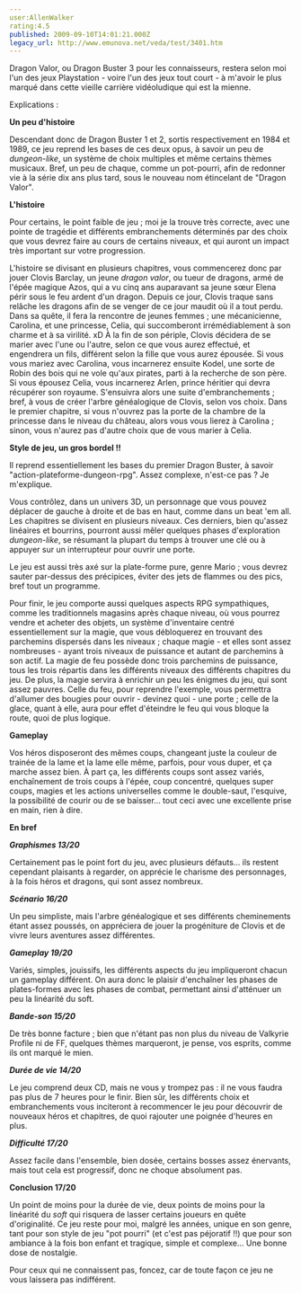 ```yaml
---
user:AllenWalker
rating:4.5
published: 2009-09-10T14:01:21.000Z
legacy_url: http://www.emunova.net/veda/test/3401.htm
---
```

Dragon Valor, ou Dragon Buster 3 pour les connaisseurs, restera selon moi l'un des jeux Playstation - voire l'un des jeux tout court - à m'avoir le plus marqué dans cette vieille carrière vidéoludique qui est la mienne.  

Explications :  

  

**Un peu d'histoire**  

  

Descendant donc de Dragon Buster 1 et 2, sortis respectivement en 1984 et 1989, ce jeu reprend les bases de ces deux opus, à savoir un peu de _dungeon-like_, un système de choix multiples et même certains thèmes musicaux. Bref, un peu de chaque, comme un pot-pourri, afin de redonner vie à la série dix ans plus tard, sous le nouveau nom étincelant de "Dragon Valor".  

  

**L'histoire**  

  

Pour certains, le point faible de jeu ; moi je la trouve très correcte, avec une pointe de tragédie et différents embranchements déterminés par des choix que vous devrez faire au cours de certains niveaux, et qui auront un impact très important sur votre progression.  

L'histoire se divisant en plusieurs chapitres, vous commencerez donc par jouer Clovis Barclay, un jeune _dragon valor_, ou tueur de dragons, armé de l'épée magique Azos, qui a vu cinq ans auparavant sa jeune sœur Elena périr sous le feu ardent d'un dragon. Depuis ce jour, Clovis traque sans relâche les dragons afin de se venger de ce jour maudit où il a tout perdu. Dans sa quête, il fera la rencontre de jeunes femmes ; une mécanicienne, Carolina, et une princesse, Celia, qui succomberont irrémédiablement à son charme et à sa virilité. xD À la fin de son périple, Clovis décidera de se marier avec l'une ou l'autre, selon ce que vous aurez effectué, et engendrera un fils, différent selon la fille que vous aurez épousée. Si vous vous mariez avec Carolina, vous incarnerez ensuite Kodel, une sorte de Robin des bois qui ne vole qu'aux pirates, parti à la recherche de son père. Si vous épousez Celia, vous incarnerez Arlen, prince héritier qui devra récupérer son royaume. S'ensuivra alors une suite d'embranchements ; bref, à vous de créer l'arbre généalogique de Clovis, selon vos choix. Dans le premier chapitre, si vous n'ouvrez pas la porte de la chambre de la princesse dans le niveau du château, alors vous vous lierez à Carolina ; sinon, vous n'aurez pas d'autre choix que de vous marier à Celia.  

  

**Style de jeu, un gros bordel !!**  

  

Il reprend essentiellement les bases du premier Dragon Buster, à savoir "action-plateforme-dungeon-rpg". Assez complexe, n'est-ce pas ? Je m'explique.  

  

Vous contrôlez, dans un univers 3D, un personnage que vous pouvez déplacer de gauche à droite et de bas en haut, comme dans un beat 'em all. Les chapitres se divisent en plusieurs niveaux. Ces derniers, bien qu'assez linéaires et bourrins, pourront aussi mêler quelques phases d'exploration _dungeon-like_, se résumant la plupart du temps à trouver une clé ou à appuyer sur un interrupteur pour ouvrir une porte.  

  

Le jeu est aussi très axé sur la plate-forme pure, genre Mario ; vous devrez sauter par-dessus des précipices, éviter des jets de flammes ou des pics, bref tout un programme.  

  

Pour finir, le jeu comporte aussi quelques aspects RPG sympathiques, comme les traditionnels magasins après chaque niveau, où vous pourrez vendre et acheter des objets, un système d'inventaire centré essentiellement sur la magie, que vous débloquerez en trouvant des parchemins dispersés dans les niveaux ; chaque magie - et elles sont assez nombreuses - ayant trois niveaux de puissance et autant de parchemins à son actif. La magie de feu possède donc trois parchemins de puissance, tous les trois répartis dans les différents niveaux des différents chapitres du jeu. De plus, la magie servira à enrichir un peu les énigmes du jeu, qui sont assez pauvres. Celle du feu, pour reprendre l'exemple, vous permettra d'allumer des bougies pour ouvrir - devinez quoi - une porte ; celle de la glace, quant à elle, aura pour effet d'éteindre le feu qui vous bloque la route, quoi de plus logique.  

  

**Gameplay**  

  

Vos héros disposeront des mêmes coups, changeant juste la couleur de trainée de la lame et la lame elle même, parfois, pour vous duper, et ça marche assez bien. À part ça, les différents coups sont assez variés, enchaînement de trois coups à l'épée, coup concentré, quelques super coups, magies et les actions universelles comme le double-saut, l'esquive, la possibilité de courir ou de se baisser... tout ceci avec une excellente prise en main, rien à dire.  

  

  

**En bref**  

  

**_Graphismes 13/20_**  

  

Certainement pas le point fort du jeu, avec plusieurs défauts... ils restent cependant plaisants à regarder, on apprécie le charisme des personnages, à la fois héros et dragons, qui sont assez nombreux.  

  

**_Scénario 16/20_**  

  

Un peu simpliste, mais l'arbre généalogique et ses différents cheminements étant assez poussés, on appréciera de jouer la progéniture de Clovis et de vivre leurs aventures assez différentes.  

  

**_Gameplay 19/20_**  

  

Variés, simples, jouissifs, les différents aspects du jeu impliqueront chacun un gameplay différent. On aura donc le plaisir d'enchaîner les phases de plates-formes avec les phases de combat, permettant ainsi d'atténuer un peu la linéarité du soft.  

  

**_Bande-son 15/20_**  

  

De très bonne facture ; bien que n'étant pas non plus du niveau de Valkyrie Profile ni de FF, quelques thèmes marqueront, je pense, vos esprits, comme ils ont marqué le mien.  

  

**_Durée de vie 14/20_**  

  

Le jeu comprend deux CD, mais ne vous y trompez pas : il ne vous faudra pas plus de 7 heures pour le finir. Bien sûr, les différents choix et embranchements vous inciteront à recommencer le jeu pour découvrir de nouveaux héros et chapitres, de quoi rajouter une poignée d'heures en plus.  

  

**_Difficulté 17/20_**  

  

Assez facile dans l'ensemble, bien dosée, certains bosses assez énervants, mais tout cela est progressif, donc ne choque absolument pas.  

  

**Conclusion 17/20**  

  

Un point de moins pour la durée de vie, deux points de moins pour la linéarité du _soft_ qui risquera de lasser certains joueurs en quête d'originalité. Ce jeu reste pour moi, malgré les années, unique en son genre, tant pour son style de jeu "pot pourri" (et c'est pas péjoratif !!) que pour son ambiance à la fois bon enfant et tragique, simple et complexe... Une bonne dose de nostalgie.  

Pour ceux qui ne connaissent pas, foncez, car de toute façon ce jeu ne vous laissera pas indifférent.